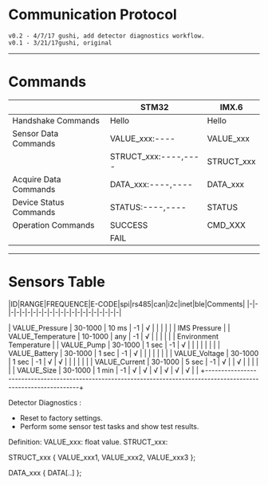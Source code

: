 Communication Protocol
===
	v0.2 - 4/7/17 gushi, add detector diagnostics workflow.
	v0.1 - 3/21/17gushi, original
---
# Commands
||STM32|IMX.6|
|-|-|-|
|Handshake Commands|Hello|Hello|
|Sensor Data Commands|VALUE_xxx:----|VALUE_xxx|
||STRUCT_xxx:----,----|STRUCT_xxx|
|Acquire Data Commands| DATA_xxx:----,----|DATA_xxx|
|Device Status Commands| STATUS:----,----|STATUS|
|Operation Commands|SUCCESS|CMD_XXX|
|| FAIL||
---

# Sensors Table
|ID|RANGE|FREQUENCE|E-CODE|spi|rs485|can|i2c|inet|ble|Comments|
|-|-|-|-|-|-|-|-|-|-|-|-|-|-|-|-|-|-|-|-|-|-|

| VALUE_Pressure    | 30-1000  |    10 ms  |  -1    |  √  |       |     |     |      |     | IMS Pressure            |
| VALUE_Temperature | 10-1000  |    any    |  -1    |  √  |       |     |     |      |     | Environment Temperature |
| VALUE_Pump        | 30-1000  |    1 sec  |  -1    |  √  |       |     |     |      |     |                         |
| VALUE_Battery     | 30-1000  |    1 sec  |  -1    |  √  |       |     |     |      |     |                         |
| VALUE_Voltage     | 30-1000  |    1 sec  |  -1    |  √  |   √   |     |     |      |     |                         |
| VALUE_Current     | 30-1000  |    5 sec  |  -1    |  √  |       |  √  |     |      |     |                         |
| VALUE_Size        | 30-1000  |    1 min  |  -1    |  √  |   √   |  √  |  √  |  √   |  √  |                         |
+--------------------------------------------------------------------------------------------------------------------+

Detector Diagnostics :
* Reset to factory settings.
* Perform some sensor test tasks and show test results.

Definition:
  VALUE_xxx: float value. 
  STRUCT_xxx:

STRUCT_xxx {
	VALUE_xxx1,
	VALUE_xxx2,
	VALUE_xxx3
};

DATA_xxx {
	DATA[..]
};
